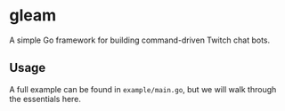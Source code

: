 # gleam

A simple Go framework for building command-driven Twitch chat bots.

## Usage

A full example can be found in `example/main.go`, but we will walk through
the essentials here.
